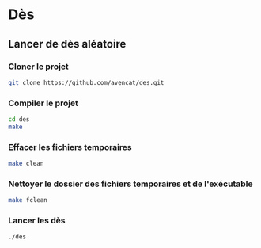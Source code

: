 # Dès
## Lancer de dès aléatoire

### Cloner le projet
```sh
git clone https://github.com/avencat/des.git
```

### Compiler le projet
```sh
cd des
make
```

### Effacer les fichiers temporaires
```sh
make clean
```

### Nettoyer le dossier des fichiers temporaires et de l'exécutable
```sh
make fclean
```

### Lancer les dès
```sh
./des
```
